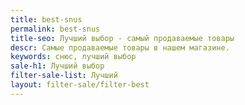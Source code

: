 ```yaml
---
title: best-snus
permalink: best-snus
title-seo: Лучший выбор - самый продаваемые товары
descr: Самые продаваемые товары в нашем магазине.
keywords: снюс, лучший выбор
sale-h1: Лучший выбор
filter-sale-list: Лучший
layout: filter-sale/filter-best
---
```


